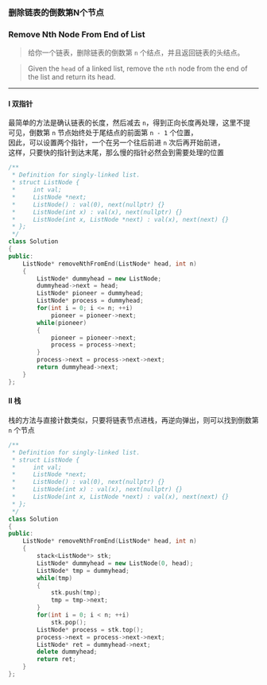 ### 删除链表的倒数第N个节点
### Remove Nth Node From End of List

> 给你一个链表，删除链表的倒数第 `n` 个结点，并且返回链表的头结点。  

> Given the `head` of a linked list, remove the `nth` node from the end of the list and return its head.  

----------

#### I 双指针

最简单的方法是确认链表的长度，然后减去 `n`，得到正向长度再处理，这里不提  
可见，倒数第 `n` 节点始终处于尾结点的前面第 `n - 1` 个位置，  
因此，可以设置两个指针，一个在另一个往后前进 `n` 次后再开始前进，  
这样，只要快的指针到达末尾，那么慢的指针必然会到需要处理的位置

```cpp
/**
 * Definition for singly-linked list.
 * struct ListNode {
 *     int val;
 *     ListNode *next;
 *     ListNode() : val(0), next(nullptr) {}
 *     ListNode(int x) : val(x), next(nullptr) {}
 *     ListNode(int x, ListNode *next) : val(x), next(next) {}
 * };
 */
class Solution 
{
public:
    ListNode* removeNthFromEnd(ListNode* head, int n) 
    {
        ListNode* dummyhead = new ListNode;
        dummyhead->next = head;
        ListNode* pioneer = dummyhead;
        ListNode* process = dummyhead;
        for(int i = 0; i <= n; ++i)
            pioneer = pioneer->next;
        while(pioneer)
        {
            pioneer = pioneer->next;
            process = process->next;
        }
        process->next = process->next->next;
        return dummyhead->next;
    }
};
```

#### II 栈

栈的方法与直接计数类似，只要将链表节点进栈，再逆向弹出，则可以找到倒数第 `n` 个节点

```cpp
/**
 * Definition for singly-linked list.
 * struct ListNode {
 *     int val;
 *     ListNode *next;
 *     ListNode() : val(0), next(nullptr) {}
 *     ListNode(int x) : val(x), next(nullptr) {}
 *     ListNode(int x, ListNode *next) : val(x), next(next) {}
 * };
 */
class Solution 
{
public:
    ListNode* removeNthFromEnd(ListNode* head, int n) 
    {
        stack<ListNode*> stk;
        ListNode* dummyhead = new ListNode(0, head);
        ListNode* tmp = dummyhead;
        while(tmp)
        {
            stk.push(tmp);
            tmp = tmp->next;
        }
        for(int i = 0; i < n; ++i)
            stk.pop();
        ListNode* process = stk.top();
        process->next = process->next->next;
        ListNode* ret = dummyhead->next;
        delete dummyhead;
        return ret;
    }
};
```
